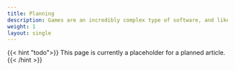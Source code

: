 ```yaml
---
title: Planning
description: Games are an incredibly complex type of software, and like any good software, the first step is planning.
weight: 1
layout: single
---
```


{{< hint "todo">}}
This page is currently a placeholder for a planned article.
{{< /hint >}}

